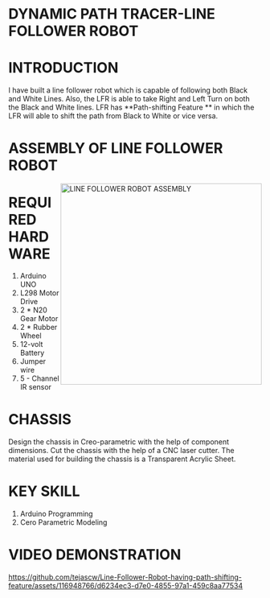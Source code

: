 # DYNAMIC PATH TRACER-LINE FOLLOWER ROBOT
# INTRODUCTION
I have built a line follower robot which is capable of following both Black and White Lines. Also, the LFR is able to take Right and Left Turn on both the Black and White lines. 
LFR has **Path-shifting Feature ** in which the LFR will able to shift the path from Black to White or vice versa. 

# ASSEMBLY OF LINE FOLLOWER ROBOT
<img align="right" alt="LINE FOLLOWER ROBOT ASSEMBLY" width="400" src="https://github.com/tejascw/Line-Follower-Robot-having-path-shifting-feature/assets/116948766/7a303b30-6deb-4dd0-a55a-03314b18a252">

# REQUIRED HARDWARE 
1. Arduino UNO
2. L298 Motor Drive
3. 2 * N20 Gear Motor
4. 2 * Rubber Wheel
5. 12-volt Battery
6. Jumper wire
7. 5 - Channel IR sensor

# CHASSIS
Design the chassis in Creo-parametric with the help of component dimensions. Cut the chassis with the help of a CNC laser cutter. The material used for building the chassis is a Transparent Acrylic Sheet.

# KEY SKILL
1. Arduino Programming
2. Cero Parametric Modeling

# VIDEO DEMONSTRATION


https://github.com/tejascw/Line-Follower-Robot-having-path-shifting-feature/assets/116948766/d6234ec3-d7e0-4855-97a1-459c8aa77534




